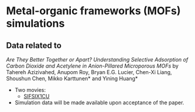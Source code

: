 # Metal-organic frameworks (MOFs) simulations


## Data related to

*Are They Better Together or Apart? Understanding Selective Adsorption of Carbon Dioxide and Acetylene in Anion-Pillared Microporous MOFs* by Tahereh Azizivahed, Anupom Roy, Bryan E.G. Lucier, Chen-Xi Liang, Shoushun Chen, Mikko Karttunen* and Yining Huang*

- Two movies:
  - [SIFSIX1CU](./movies/sifsix1cu_298K.mp4) 
- Simulation data will be made available upon acceptance of the paper.
